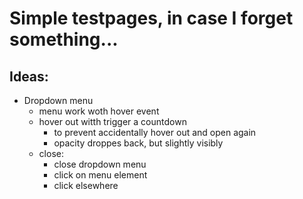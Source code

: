 # Simple testpages, in case I forget something...
## Ideas:
* Dropdown menu
    * menu work woth hover event
    * hover out witth trigger a countdown
        * to prevent accidentally hover out and open again
        * opacity droppes back, but slightly visibly
    * close:
        * close dropdown menu
        * click on menu element
        * click elsewhere